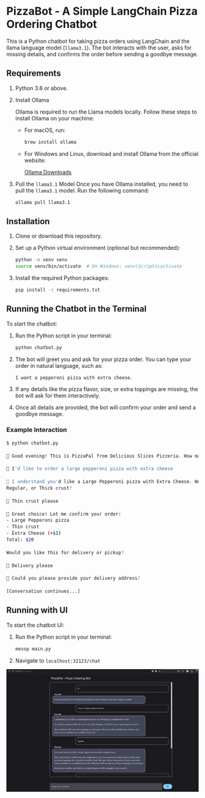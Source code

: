 # PizzaBot - A Simple LangChain Pizza Ordering Chatbot

This is a Python chatbot for taking pizza orders using LangChain and the llama language model (`llama3.1`). The bot interacts with the user, asks for missing details, and confirms the order before sending a goodbye message.

## Requirements

1. Python 3.8 or above.
2. Install Ollama

   Ollama is required to run the Llama models locally. Follow these steps to install Ollama on your machine:

    - For macOS, run:

      ```bash
      brew install ollama
      ```

    - For Windows and Linux, download and install Ollama from the official website:

        [Ollama Downloads](https://ollama.com/downloads)

3. Pull the `llama3.1` Model
  Once you have Ollama installed, you need to pull the `llama3.1` model. Run the following command:

    ```bash
    ollama pull llama3.1
    ```

## Installation

1. Clone or download this repository.

2. Set up a Python virtual environment (optional but recommended):

    ```bash
    python -m venv venv
    source venv/bin/activate  # On Windows: venv\Scripts\activate
    ```

3. Install the required Python packages:

    ```bash
    pip install -r requirements.txt
    ```

## Running the Chatbot in the Terminal

To start the chatbot:

1. Run the Python script in your terminal:

    ```bash
    python chatbot.py
    ```

2. The bot will greet you and ask for your pizza order. You can type your order in natural language, such as:

    ```
    I want a pepperoni pizza with extra cheese.
    ```

3. If any details like the pizza flavor, size, or extra toppings are missing, the bot will ask for them interactively.

4. Once all details are provided, the bot will confirm your order and send a goodbye message.

### Example Interaction

```bash
$ python chatbot.py

🤖 Good evening! This is PizzaPal from Delicious Slices Pizzeria. How may I help you today?

👤 I'd like to order a large pepperoni pizza with extra cheese

🤖 I understand you'd like a Large Pepperoni pizza with Extra Cheese. Would you like Thin, 
Regular, or Thick crust?

👤 Thin crust please

🤖 Great choice! Let me confirm your order:
- Large Pepperoni pizza
- Thin crust
- Extra Cheese (+$2)
Total: $20

Would you like this for delivery or pickup?

👤 Delivery please

🤖 Could you please provide your delivery address?

[Conversation continues...]
```

## Running with UI

To start the chatbot UI:

1. Run the Python script in your terminal:

    ```bash
    mesop main.py
    ```

2. Navigate to `localhost:32123/chat`


![Chat UI](image.png)
